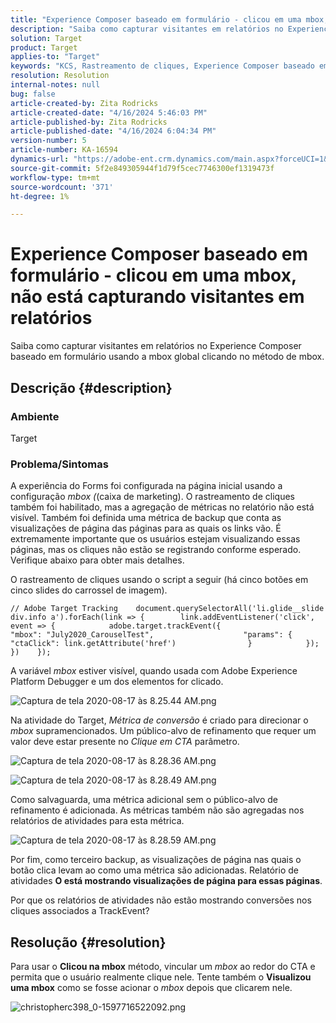 ```yaml
---
title: "Experience Composer baseado em formulário - clicou em uma mbox, não está capturando visitantes em relatórios"
description: "Saiba como capturar visitantes em relatórios no Experience Composer baseado em formulário usando a mbox global clicando no método de mbox."
solution: Target
product: Target
applies-to: "Target"
keywords: "KCS, Rastreamento de cliques, Experience Composer baseado em formulário, mbox"
resolution: Resolution
internal-notes: null
bug: false
article-created-by: Zita Rodricks
article-created-date: "4/16/2024 5:46:03 PM"
article-published-by: Zita Rodricks
article-published-date: "4/16/2024 6:04:34 PM"
version-number: 5
article-number: KA-16594
dynamics-url: "https://adobe-ent.crm.dynamics.com/main.aspx?forceUCI=1&pagetype=entityrecord&etn=knowledgearticle&id=748a822b-19fc-ee11-a1ff-6045bd0065b6"
source-git-commit: 5f2e849305944f1d79f5cec7746300ef1319473f
workflow-type: tm+mt
source-wordcount: '371'
ht-degree: 1%

---
```


# Experience Composer baseado em formulário - clicou em uma mbox, não está capturando visitantes em relatórios


Saiba como capturar visitantes em relatórios no Experience Composer baseado em formulário usando a mbox global clicando no método de mbox.

## Descrição {#description}


### <b>Ambiente</b>

Target

### <b>Problema/Sintomas</b>

A experiência do Forms foi configurada na página inicial usando a configuração *mbox (*(caixa de marketing). O rastreamento de cliques também foi habilitado, mas a agregação de métricas no relatório não está visível. Também foi definida uma métrica de backup que conta as visualizações de página das páginas para as quais os links vão. É extremamente importante que os usuários estejam visualizando essas páginas, mas os cliques não estão se registrando conforme esperado. Verifique abaixo para obter mais detalhes.



O rastreamento de cliques usando o script a seguir (há cinco botões em cinco slides do carrossel de imagem).




```
// Adobe Target Tracking    document.querySelectorAll('li.glide__slide div.info a').forEach(link => {        link.addEventListener('click', event => {            adobe.target.trackEvent({                    "mbox": "July2020_CarouselTest",                    "params": {                    "ctaClick": link.getAttribute('href')                }            });        })    });
```




A variável *mbox* estiver visível, quando usada com Adobe Experience Platform Debugger e um dos elementos for clicado.



![Captura de tela 2020-08-17 às 8.25.44 AM.png](https://experienceleaguecommunities.adobe.com/t5/image/serverpage/image-id/26222i8EFBFA8432501D9E/image-size/medium?v=1.0&amp;amp;px=400 "Captura de tela 2020-08-17 às 8.25.44 AM.png")



Na atividade do Target, *Métrica de conversão* é criado para direcionar o *mbox* supramencionados. Um público-alvo de refinamento que requer um valor deve estar presente no *Clique em CTA* parâmetro.



![Captura de tela 2020-08-17 às 8.28.36 AM.png](https://experienceleaguecommunities.adobe.com/t5/image/serverpage/image-id/26225i9E8B86819537BB25/image-size/medium?v=1.0&amp;amp;px=400 "Captura de tela 2020-08-17 às 8.28.36 AM.png")

![Captura de tela 2020-08-17 às 8.28.49 AM.png](https://experienceleaguecommunities.adobe.com/t5/image/serverpage/image-id/26223i6D9AAA0A81236A58/image-size/medium?v=1.0&amp;amp;px=400 "Captura de tela 2020-08-17 às 8.28.49 AM.png")



Como salvaguarda, uma métrica adicional sem o público-alvo de refinamento é adicionada. As métricas também não são agregadas nos relatórios de atividades para esta métrica.



![Captura de tela 2020-08-17 às 8.28.59 AM.png](https://experienceleaguecommunities.adobe.com/t5/image/serverpage/image-id/26224iFF036B11B2E932FC/image-size/medium?v=1.0&amp;amp;px=400 "Captura de tela 2020-08-17 às 8.28.59 AM.png")



Por fim, como terceiro backup, as visualizações de página nas quais o botão clica levam ao como uma métrica são adicionadas. Relatório de atividades <b>O está mostrando visualizações de página para essas páginas</b>.



Por que os relatórios de atividades não estão mostrando conversões nos cliques associados a TrackEvent?


## Resolução {#resolution}


Para usar o <b>Clicou na mbox</b> método, vincular um *mbox* ao redor do CTA e permita que o usuário realmente clique nele. Tente também o <b>Visualizou uma mbox</b> como se fosse acionar o *mbox* depois que clicarem nele.



![christopherc398_0-1597716522092.png](https://experienceleaguecommunities.adobe.com/t5/image/serverpage/image-id/26237i01409F8DF7D2F948/image-size/medium?v=1.0&amp;amp;px=400)



